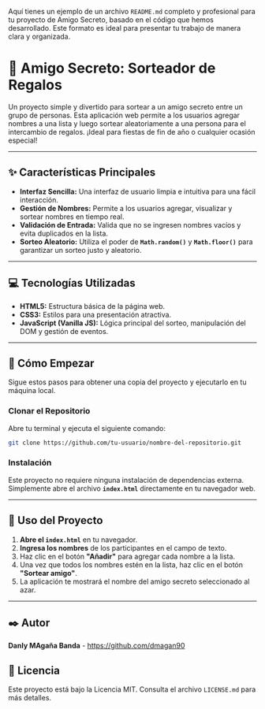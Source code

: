 Aquí tienes un ejemplo de un archivo `README.md` completo y profesional para tu proyecto de Amigo Secreto, basado en el código que hemos desarrollado. Este formato es ideal para presentar tu trabajo de manera clara y organizada.

# 🎅 Amigo Secreto: Sorteador de Regalos

Un proyecto simple y divertido para sortear a un amigo secreto entre un grupo de personas. Esta aplicación web permite a los usuarios agregar nombres a una lista y luego sortear aleatoriamente a una persona para el intercambio de regalos. ¡Ideal para fiestas de fin de año o cualquier ocasión especial\!

-----

## ✨ Características Principales

  * **Interfaz Sencilla:** Una interfaz de usuario limpia e intuitiva para una fácil interacción.
  * **Gestión de Nombres:** Permite a los usuarios agregar, visualizar y sortear nombres en tiempo real.
  * **Validación de Entrada:** Valida que no se ingresen nombres vacíos y evita duplicados en la lista.
  * **Sorteo Aleatorio:** Utiliza el poder de **`Math.random()`** y **`Math.floor()`** para garantizar un sorteo justo y aleatorio.

-----

## 💻 Tecnologías Utilizadas

  * **HTML5:** Estructura básica de la página web.
  * **CSS3:** Estilos para una presentación atractiva.
  * **JavaScript (Vanilla JS):** Lógica principal del sorteo, manipulación del DOM y gestión de eventos.

-----

## 🚀 Cómo Empezar

Sigue estos pasos para obtener una copia del proyecto y ejecutarlo en tu máquina local.

### Clonar el Repositorio

Abre tu terminal y ejecuta el siguiente comando:

```bash
git clone https://github.com/tu-usuario/nombre-del-repositorio.git
```

### Instalación

Este proyecto no requiere ninguna instalación de dependencias externa. Simplemente abre el archivo **`index.html`** directamente en tu navegador web.

-----

## 🎁 Uso del Proyecto

1.  **Abre el `index.html`** en tu navegador.
2.  **Ingresa los nombres** de los participantes en el campo de texto.
3.  Haz clic en el botón **"Añadir"** para agregar cada nombre a la lista.
4.  Una vez que todos los nombres estén en la lista, haz clic en el botón **"Sortear amigo"**.
5.  La aplicación te mostrará el nombre del amigo secreto seleccionado al azar.

-----

## ✒️ Autor

   **Danly MAgaña Banda** - https://github.com/dmagan90

## 📄 Licencia

Este proyecto está bajo la Licencia MIT. Consulta el archivo `LICENSE.md` para más detalles.
